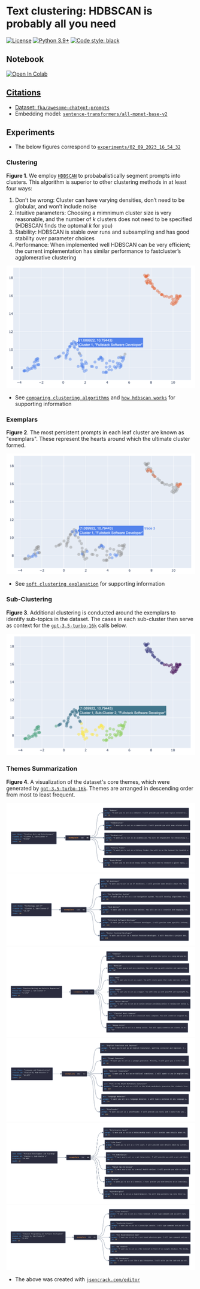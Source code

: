 # Text clustering: HDBSCAN is probably all you need

[![License](https://img.shields.io/badge/License-Apache_2.0-green.svg)](https://github.com/daniel-furman/Polyglot-or-Not/blob/main/LICENSE) 
[![Python 3.9+](https://img.shields.io/badge/python-3.9+-blue.svg)](https://www.python.org/downloads/release/python-390/) 
[![Code style: black](https://img.shields.io/badge/code%20style-black-000000.svg)](https://github.com/psf/black) 


## Notebook

<a target="_blank" href="https://colab.research.google.com/github/daniel-furman/awesome-chatgpt-prompts-clustering/blob/main/notebooks/awesome-chatgpt-prompts-clustering.ipynb"> <img src="https://colab.research.google.com/assets/colab-badge.svg" alt="Open In Colab"/>

## Citations

* Dataset: [`fka/awesome-chatgpt-prompts`](https://huggingface.co/datasets/fka/awesome-chatgpt-prompts)
* Embedding model: [`sentence-transformers/all-mpnet-base-v2`](https://huggingface.co/sentence-transformers/all-mpnet-base-v2)

## Experiments

* The below figures correspond to [`experiments/02_09_2023_16_54_32`](https://github.com/daniel-furman/awesome-chatgpt-prompts-clustering/tree/main/experiments/02_09_2023_16_54_32)

### Clustering

**Figure 1**. We employ [`HDBSCAN`](https://hdbscan.readthedocs.io/en/latest/index.html) to probabalistically segment prompts into clusters. This algorithm is superior to other clustering methods in at least four ways:

1. Don’t be wrong: Cluster can have varying densities, don’t need to be globular, and won’t include noise
2. Intuitive parameters: Choosing a mimnimum cluster size is very reasonable, and the number of *k* clusters does not need to be specified (HDBSCAN finds the optomal *k* for you)
3. Stability: HDBSCAN is stable over runs and subsampling and has good stability over parameter choices
4. Performance: When implemented well HDBSCAN can be very efficient; the current implementation has similar performance to fastcluster’s agglomerative clustering

![](experiments/02_09_2023_16_54_32/assets/clusters_viz_1.png)

* See [`comparing clustering algorithms`](https://hdbscan.readthedocs.io/en/latest/comparing_clustering_algorithms.html#hdbscan) and [`how hdbscan works`](https://hdbscan.readthedocs.io/en/latest/how_hdbscan_works.html) for supporting information

### Exemplars

**Figure 2**. The most persistent prompts in each leaf cluster are known as "exemplars". These represent the hearts around which the ultimate cluster formed.

![](experiments/02_09_2023_16_54_32/assets/exemplars_viz_1.png)

* See [`soft clustering explanation`](https://hdbscan.readthedocs.io/en/latest/soft_clustering_explanation.html#distance-based-membership) for supporting information

### Sub-Clustering

**Figure 3**. Additional clustering is conducted around the exemplars to identify sub-topics in the dataset. The cases in each sub-cluster then serve as context for the [`gpt-3.5-turbo-16k`](https://platform.openai.com/docs/models/gpt-3-5) calls below.

![](experiments/02_09_2023_16_54_32/assets/exemplars_viz_2.png)

### Themes Summarization

**Figure 4**. A visualization of the dataset's core themes, which were generated by [`gpt-3.5-turbo-16k`](https://platform.openai.com/docs/models/gpt-3-5). Themes are arranged in descending order from most to least frequent. 

![](experiments/02_09_2023_16_54_32/assets/cluster1_subcluster4.png)
![](experiments/02_09_2023_16_54_32/assets/cluster1_subcluster2.png)
![](experiments/02_09_2023_16_54_32/assets/cluster1_subcluster5.png)
![](experiments/02_09_2023_16_54_32/assets/cluster0_subcluster1.png)
![](experiments/02_09_2023_16_54_32/assets/cluster1_subcluster3.png)
![](experiments/02_09_2023_16_54_32/assets/cluster0_subcluster0.png)

* The above was created with [`jsoncrack.com/editor`](https://jsoncrack.com/editor)
